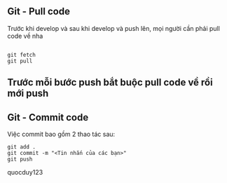 ## Git - Pull code

Trước khi develop và sau khi develop và push lên, mọi người cần phải pull code về nha

```shell

git fetch
git pull

```
## Trước mỗi bước push bắt buộc pull code về rồi mới push

## Git - Commit code

Việc commit bao gồm 2 thao tác sau:

```shell
git add .
git commit -m "<Tin nhắn của các bạn>"
git push
```
quocduy123
